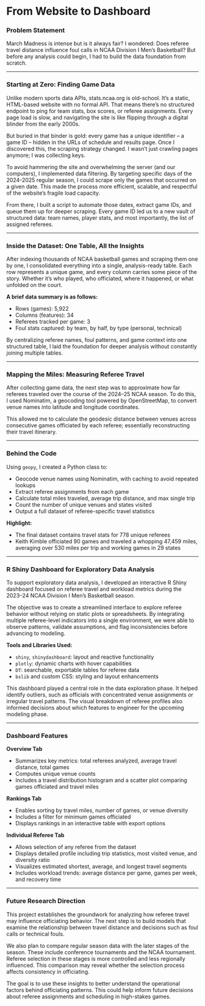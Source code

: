 # From Website to Dashboard

### Problem Statement  
March Madness is intense but is it always fair? I wondered: Does referee travel distance influence foul calls in NCAA Division I Men’s Basketball? But before any analysis could begin, I had to build the data foundation from scratch.

---

### Starting at Zero: Finding Game Data  
Unlike modern sports data APIs, stats.ncaa.org is old-school. It’s a static, HTML-based website with no formal API. That means there’s no structured endpoint to ping for team stats, box scores, or referee assignments. Every page load is slow, and navigating the site is like flipping through a digital blinder from the early 2000s.  

But buried in that binder is gold: every game has a unique identifier – a game ID – hidden in the URLs of schedule and results page. Once I discovered this, the scraping strategy changed. I wasn’t just crawling pages anymore; I was collecting keys.  

To avoid hammering the site and overwhelming the server (and our computers), I implemented data filtering. By targeting specific days of the 2024-2025 regular season, I could scrape only the games that occurred on a given date. This made the process more efficient, scalable, and respectful of the website’s fragile load capacity.  

From there, I built a script to automate those dates, extract game IDs, and queue them up for deeper scraping. Every game ID led us to a new vault of structured data: team names, player stats, and most importantly, the list of assigned referees.

---

### Inside the Dataset: One Table, All the Insights  
After indexing thousands of NCAA basketball games and scraping them one by one, I consolidated everything into a single, analysis-ready table. Each row represents a unique game, and every column carries some piece of the story. Whether it’s who played, who officiated, where it happened, or what unfolded on the court.  

**A brief data summary is as follows:**  
- Rows (games): 5,922  
- Columns (features): 34  
- Referees tracked per game: 3  
- Foul stats captured: by team, by half, by type (personal, technical)  

By centralizing referee names, foul patterns, and game context into one structured table, I laid the foundation for deeper analysis without constantly joining multiple tables.

---

### Mapping the Miles: Measuring Referee Travel  
After collecting game data, the next step was to approximate how far referees traveled over the course of the 2024–25 NCAA season. To do this, I used Nominatim, a geocoding tool powered by OpenStreetMap, to convert venue names into latitude and longitude coordinates.  

This allowed me to calculate the geodesic distance between venues across consecutive games officiated by each referee; essentially reconstructing their travel itinerary.

---

### Behind the Code  
Using `geopy`, I created a Python class to:  
- Geocode venue names using Nominatim, with caching to avoid repeated lookups  
- Extract referee assignments from each game  
- Calculate total miles traveled, average trip distance, and max single trip  
- Count the number of unique venues and states visited  
- Output a full dataset of referee-specific travel statistics  

**Highlight:**  
- The final dataset contains travel stats for 778 unique referees  
- Keith Kimble officiated 90 games and traveled a whopping 47,459 miles, averaging over 530 miles per trip and working games in 29 states

---

### R Shiny Dashboard for Exploratory Data Analysis  
To support exploratory data analysis, I developed an interactive R Shiny dashboard focused on referee travel and workload metrics during the 2023–24 NCAA Division I Men’s Basketball season.  

The objective was to create a streamlined interface to explore referee behavior without relying on static plots or spreadsheets. By integrating multiple referee-level indicators into a single environment, we were able to observe patterns, validate assumptions, and flag inconsistencies before advancing to modeling.

**Tools and Libraries Used:**  
- `shiny`, `shinydashboard`: layout and reactive functionality  
- `plotly`: dynamic charts with hover capabilities  
- `DT`: searchable, exportable tables for referee data  
- `bslib` and custom CSS: styling and layout enhancements  

This dashboard played a central role in the data exploration phase. It helped identify outliers, such as officials with concentrated venue assignments or irregular travel patterns. The visual breakdown of referee profiles also informed decisions about which features to engineer for the upcoming modeling phase.

---

### Dashboard Features  

**Overview Tab**  
- Summarizes key metrics: total referees analyzed, average travel distance, total games  
- Computes unique venue counts  
- Includes a travel distribution histogram and a scatter plot comparing games officiated and travel miles  

**Rankings Tab**  
- Enables sorting by travel miles, number of games, or venue diversity  
- Includes a filter for minimum games officiated  
- Displays rankings in an interactive table with export options  

**Individual Referee Tab**  
- Allows selection of any referee from the dataset  
- Displays detailed profile including trip statistics, most visited venue, and diversity ratio  
- Visualizes estimated shortest, average, and longest travel segments  
- Includes workload trends: average distance per game, games per week, and recovery time

---

### Future Research Direction  
This project establishes the groundwork for analyzing how referee travel may influence officiating behavior. The next step is to build models that examine the relationship between travel distance and decisions such as foul calls or technical fouls.  

We also plan to compare regular season data with the later stages of the season. These include conference tournaments and the NCAA tournament. Referee selection in these stages is more controlled and less regionally influenced. This comparison may reveal whether the selection process affects consistency in officiating.  

The goal is to use these insights to better understand the operational factors behind officiating patterns. This could help inform future decisions about referee assignments and scheduling in high-stakes games.
